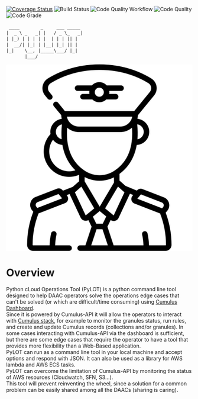 [![Coverage Status](https://coveralls.io/repos/github/ghrcdaac/cloud-operations-tool-py/badge.svg?branch=main)](https://coveralls.io/github/ghrcdaac/cloud-operations-tool-py?branch=main)
![Build Status](https://github.com/ghrcdaac/cloud-operations-tool-py/actions/workflows/build.yml/badge.svg?branch=main)
![Code Quality Workflow](https://github.com/ghrcdaac/cloud-operations-tool-py/actions/workflows/code-quality.yml/badge.svg?branch=main)
![Code Quality](https://api.codiga.io/project/00000/score/svg)
![Code Grade](https://api.codiga.io/project/00000/status/svg)
```
 ____        _     ___ _____
|  _ \ _   _| |   / _ \_   _|
| |_) | | | | |  | | | || |
|  __/| |_| | |__| |_| || |
|_|    \__, |_____\___/ |_|
       |___/
```

![PyLOT](pilot.png)

# Overview 
Python cLoud Operations Tool (PyLOT) is a python command line tool designed to help DAAC operators solve the operations edge cases that can't be solved (or which are difficult/time consuming) using [Cumulus Dashboard](https://github.com/nasa/cumulus-dashboard). 
<br>
Since it is powered by Cumulus-API it will allow the operators to interact with [Cumulus stack](https://github.com/nasa/cumulus), for example to monitor the granules status, run rules, and create and update Cumulus records (collections and/or granules).
In some cases interacting with Cumulus-API via the dashboard is sufficient, but there are some edge cases that require the operator to have a tool that provides more flexibility than a Web-Based application.
<br>
PyLOT can run as a command line tool in your local machine and accept options and respond with JSON. It can also be used as a library for AWS lambda and AWS ECS tasks.
<br>
PyLOT can overcome the limitation of Cumulus-API by monitoring the status of AWS resources (Cloudwatch, SFN, S3...).
<br>
This tool will prevent reinventing the wheel, since a solution for a common problem can be easily shared among all the DAACs (sharing is caring).